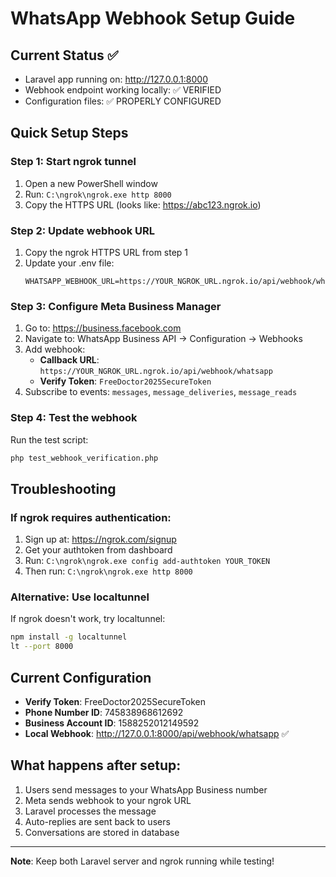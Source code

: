 # WhatsApp Webhook Setup Guide

## Current Status ✅
- Laravel app running on: http://127.0.0.1:8000
- Webhook endpoint working locally: ✅ VERIFIED
- Configuration files: ✅ PROPERLY CONFIGURED

## Quick Setup Steps

### Step 1: Start ngrok tunnel
1. Open a new PowerShell window
2. Run: `C:\ngrok\ngrok.exe http 8000`
3. Copy the HTTPS URL (looks like: https://abc123.ngrok.io)

### Step 2: Update webhook URL
1. Copy the ngrok HTTPS URL from step 1
2. Update your .env file:
   ```
   WHATSAPP_WEBHOOK_URL=https://YOUR_NGROK_URL.ngrok.io/api/webhook/whatsapp
   ```

### Step 3: Configure Meta Business Manager
1. Go to: https://business.facebook.com
2. Navigate to: WhatsApp Business API → Configuration → Webhooks
3. Add webhook:
   - **Callback URL**: `https://YOUR_NGROK_URL.ngrok.io/api/webhook/whatsapp`
   - **Verify Token**: `FreeDoctor2025SecureToken`
4. Subscribe to events: `messages`, `message_deliveries`, `message_reads`

### Step 4: Test the webhook
Run the test script:
```bash
php test_webhook_verification.php
```

## Troubleshooting

### If ngrok requires authentication:
1. Sign up at: https://ngrok.com/signup
2. Get your authtoken from dashboard
3. Run: `C:\ngrok\ngrok.exe config add-authtoken YOUR_TOKEN`
4. Then run: `C:\ngrok\ngrok.exe http 8000`

### Alternative: Use localtunnel
If ngrok doesn't work, try localtunnel:
```bash
npm install -g localtunnel
lt --port 8000
```

## Current Configuration
- **Verify Token**: FreeDoctor2025SecureToken
- **Phone Number ID**: 745838968612692
- **Business Account ID**: 1588252012149592
- **Local Webhook**: http://127.0.0.1:8000/api/webhook/whatsapp ✅

## What happens after setup:
1. Users send messages to your WhatsApp Business number
2. Meta sends webhook to your ngrok URL
3. Laravel processes the message
4. Auto-replies are sent back to users
5. Conversations are stored in database

---
**Note**: Keep both Laravel server and ngrok running while testing!

